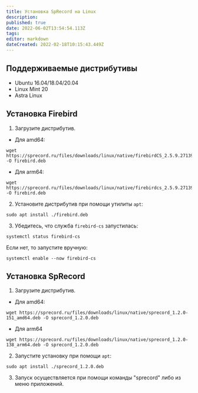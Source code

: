 ```yaml
---
title: Установка SpRecord на Linux
description: 
published: true
date: 2022-06-02T13:54:54.113Z
tags: 
editor: markdown
dateCreated: 2022-02-18T10:15:43.449Z
---
```


## Поддерживаемые дистрибутивы
- Ubuntu 16.04/18.04/20.04
- Linux Mint 20
- Astra Linux

## Установка Firebird
1. Загрузите дистрибутив.
- Для amd64:
```
wget https://sprecord.ru/files/downloads/linux/native/firebirdCS_2.5.9.27139_amd64.deb -O firebird.deb
```
- Для arm64:
```
wget https://sprecord.ru/files/downloads/linux/native/firebirdcs_2.5.9.27139_arm64.deb -O firebird.deb
```

2. Установите дистрибутив при помощи утилиты `apt`:
```
sudo apt install ./firebird.deb
```

3. Убедитесь, что служба `firebird-cs` запустилась:
```
systemctl status firebird-cs
```
Если нет, то запустите вручную:
```
systemctl enable --now firebird-cs
```

## Установка SpRecord
1. Загрузите дистрибутив.
- Для amd64:
```
wget https://sprecord.ru/files/downloads/linux/native/sprecord_1.2.0-151_amd64.deb -O sprecord_1.2.0.deb
```
- Для arm64
```
wget https://sprecord.ru/files/downloads/linux/native/sprecord_1.2.0-138_arm64.deb -O sprecord_1.2.0.deb
```

2. Запустите установку при помощи `apt`:
```
sudo apt install ./sprecord_1.2.0.deb
````

3. Запуск осуществляется при помощи команды "sprecord" либо из меню приложений.